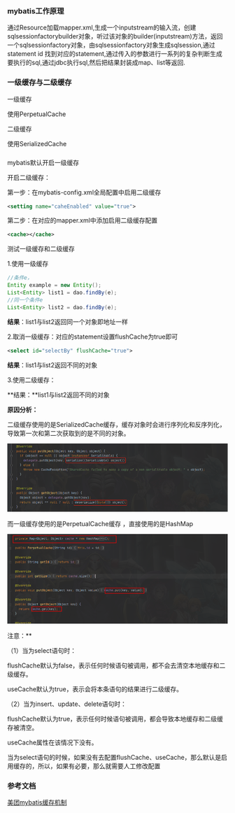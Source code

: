 ### mybatis工作原理

通过Resource加载mapper.xml,生成一个inputstream的输入流，创建sqlsessionfactorybuilder对象，听过该对象的builder(inputstream)方法，返回一个sqlsessionfactory对象，由sqlsessionfactory对象生成sqlsession,通过statement id 找到对应的statement,通过传入的参数进行一系列的复杂判断生成要执行的sql,通过jdbc执行sql,然后把结果封装成map、list等返回.



### 一级缓存与二级缓存

一级缓存

使用PerpetualCache



二级缓存

使用SerializedCache

### 

mybatis默认开启一级缓存

开启二级缓存：

 第一步：在mybatis-config.xml全局配置中启用二级缓存

```xml
<setting name="caheEnabled" value="true">
```

第二步：在对应的mapper.xml中添加启用二级缓存配置

```xml
<cache></cache>
```



测试一级缓存和二级缓存

1.使用一级缓存

```java
//条件e，
Entity example = new Entity();
List<Entity> list1 = dao.findBy(e);
//同一个条件e
List<Entity> list2 = dao.findBy(e);
```

**结果**：list1与list2返回同一个对象即地址一样

2.取消一级缓存：对应的statement设置flushCache为true即可

```xml
<select id="selectBy" flushCache="true">
```

**结果**：list1与list2返回不同的对象

3.使用二级缓存：

**结果：**list1与list2返回不同的对象  

**原因分析：**

二级缓存使用的是SerializedCache缓存，缓存对象时会进行序列化和反序列化，导致第一次和第二次获取到的是不同的对象。

![image-20200911161519209](https://raw.githubusercontent.com/iSteinsGate/picture/master/assets/image-20200911161519209.png)

 而一级缓存使用的是PerpetualCache缓存   ，直接使用的是HashMap

![image-20200911165638970](https://raw.githubusercontent.com/iSteinsGate/picture/master/assets/image-20200911165638970.png)                     

注意：**

（1）当为select语句时：

flushCache默认为false，表示任何时候语句被调用，都不会去清空本地缓存和二级缓存。

useCache默认为true，表示会将本条语句的结果进行二级缓存。

（2）当为insert、update、delete语句时：

flushCache默认为true，表示任何时候语句被调用，都会导致本地缓存和二级缓存被清空。

useCache属性在该情况下没有。

当为select语句的时候，如果没有去配置flushCache、useCache，那么默认是启用缓存的，所以，如果有必要，那么就需要人工修改配置



### 参考文档

[美团mybatis缓存机制](https://tech.meituan.com/2018/01/19/mybatis-cache.html)